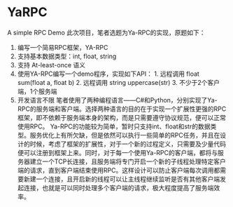# YaRPC
A simple RPC Demo
此次项目，笔者选题为Ya-RPC的实现，原题如下：
1. 编写一个简易RPC框架，YA-RPC
2. 支持基本数据类型：int, float, string
3. 支持 At-least-once 语义
4. 使用YA-RPC编写一个demo程序，实现如下API：
   		1. 远程调用 float sum(float a, float b)
   		2. 远程调用 string uppercase(str)
   		3. 不少于2个客户端，1个服务端
5. 开发语言不限
笔者使用了两种编程语言——C#和Python，分别实现了Ya-RPC的服务端和客户端。选择两种语言的目的在于实现一个扩展性更强的RPC框架，即不依赖于服务端本身的架构，而是只需要遵守协议规范，便可以正常使用RPC。
Ya-RPC的功能较为简单，暂时只支持int、float和str的数据类型。服务优化上有所欠缺，但是依然可以执行一些简单的RPC任务，并且在设计的时候，考虑了框架的扩展性，对于一个新的过程定义，只需要及少量代码便可以注册到框架上来。同时，对于每一个使用Ya-RPC的客户端，都将与服务器建立一个TCP长连接，且服务端将专门开启一个新的子线程处理特定客户端的请求，直到客户端结束使用RPC。这样设计可以防止客户端每次调用都需要新建一个连接，且开启新的线程可以让主线程继续监听是否有其他客户端发起连接，也就是可以同时处理多个客户端的请求，极大程度提高了服务端效率。
